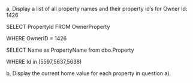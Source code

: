 a, Display a list of all property names and their property id’s for Owner Id: 1426

SELECT PropertyId FROM OwnerProperty

WHERE OwnerID = 1426

SELECT Name as PropertyName from dbo.Property

WHERE Id in (5597,5637,5638)

b, Display the current home value for each property in question a). 

